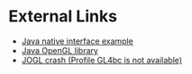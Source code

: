 # External Links

* [Java native interface example](https://www.baeldung.com/jni)
* [Java OpenGL library](https://jogamp.org/jogl/www/)
* [JOGL crash (Profile GL4bc is not available)](http://forum.jogamp.org/Crash-after-latest-mesa-driver-update-from-ppa-oibaf-td4040300.html)
